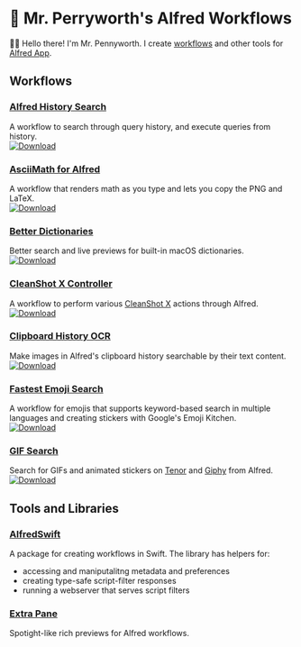 # 🎩 Mr. Perryworth's Alfred Workflows

👋🏼 Hello there! I'm Mr. Pennyworth.
I create [workflows](https://www.alfredapp.com/help/workflows/)
and other tools for [Alfred App](https://www.alfredapp.com/).


## Workflows

### [Alfred History Search][1]
A workflow to search through query history, and execute queries from history.
<br/>
<a href="https://github.com/mr-pennyworth/alfred-history-search/releases/latest/">
  <img alt="Download"
       src="https://img.shields.io/github/downloads/mr-pennyworth/alfred-history-search/total?color=purple&label=Download">
</a>

### [AsciiMath for Alfred][6]
A workflow that renders math as you type and lets you copy the PNG and LaTeX.
<br/>
<a href="https://github.com/mr-pennyworth/alfred-asciimath/releases/latest/">
  <img alt="Download"
       src="https://img.shields.io/github/downloads/mr-pennyworth/alfred-asciimath/total?color=purple&label=Download">
</a>

### [Better Dictionaries][8]
Better search and live previews for built-in macOS dictionaries.
<br/>
<a href="https://github.com/mr-pennyworth/alfred-better-dictionaries/releases/latest/">
  <img alt="Download"
       src="https://img.shields.io/github/downloads/mr-pennyworth/alfred-better-dictionaries/total?color=purple&label=Download">
</a>

### [CleanShot X Controller][2]
A workflow to perform various [CleanShot X][3] actions through Alfred.
<br/>
<a href="https://github.com/mr-pennyworth/alfred-cleanshot/releases/latest/">
  <img alt="Download"
       src="https://img.shields.io/github/downloads/mr-pennyworth/alfred-cleanshot/total?color=purple&label=Download">
</a>

### [Clipboard History OCR][7]
Make images in Alfred's clipboard history searchable by their text content.
<br/>
<a href="https://github.com/mr-pennyworth/alfred-clipboard-ocr/releases/latest/">
  <img alt="Download"
       src="https://img.shields.io/github/downloads/mr-pennyworth/alfred-clipboard-ocr/total?color=purple&label=Download">
</a>

### [Fastest Emoji Search][9]
A workflow for emojis that supports keyword-based search in multiple
languages and creating stickers with Google's Emoji Kitchen.
<br/>
<a href="https://github.com/mr-pennyworth/alfred-fastest-emoji/releases/latest/">
  <img alt="Download"
       src="https://img.shields.io/github/downloads/mr-pennyworth/alfred-fastest-emoji/total?color=purple&label=Download">
</a>

### [GIF Search][4]
Search for GIFs and animated stickers on [Tenor](https://tenor.com)
and [Giphy](https://giphy.com) from Alfred.
</br>
<a href="https://github.com/mr-pennyworth/alfred-gif/releases/latest/">
  <img alt="Download"
       src="https://img.shields.io/github/downloads/mr-pennyworth/alfred-gif/total?color=purple&label=Download">
</a>

## Tools and Libraries

### [AlfredSwift][5]
A package for creating workflows in Swift. The library has helpers for:
- accessing and maniputalitng metadata and preferences
- creating type-safe script-filter responses
- running a webserver that serves script filters

### [Extra Pane][10]
Spotight-like rich previews for Alfred workflows.

[1]: https://github.com/mr-pennyworth/alfred-history-search#readme
[2]: https://github.com/mr-pennyworth/alfred-cleanshot#readme
[3]: https://cleanshot.com/
[4]: https://github.com/mr-pennyworth/alfred-gif#readme
[5]: https://github.com/mr-pennyworth/AlfredSwift#readme
[6]: https://github.com/mr-pennyworth/alfred-asciimath#readme
[7]: https://github.com/mr-pennyworth/alfred-clipboard-ocr#readme
[8]: https://github.com/mr-pennyworth/alfred-better-dictionaries#readme
[9]: https://github.com/mr-pennyworth/alfred-fastest-emoji#readme
[10]: https://github.com/mr-pennyworth/alfred-extra-pane#readme

